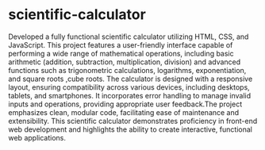 # scientific-calculator
Developed a fully functional scientific calculator utilizing HTML, CSS, and JavaScript. 
This project features a user-friendly interface capable of performing a wide range of mathematical operations, including basic arithmetic (addition, subtraction, multiplication, division) and advanced functions such as trigonometric calculations, logarithms, exponentiation, and square roots ,cube roots.
The calculator is designed with a responsive layout, ensuring compatibility across various devices, including desktops, tablets, and smartphones. 
It incorporates error handling to manage invalid inputs and operations, providing appropriate user feedback.The project emphasizes clean, modular code, facilitating ease of maintenance and extensibility. This scientific calculator demonstrates proficiency in front-end web development and highlights the ability to create interactive, functional web applications.
